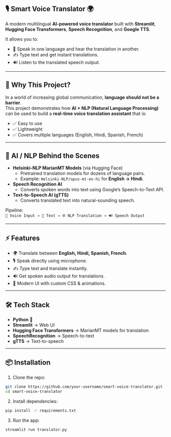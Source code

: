 ## 🎙️ Smart Voice Translator 🌍
A modern multilingual **AI-powered voice translator** built with **Streamlit**, **Hugging Face Transformers**, **Speech Recognition**, and **Google TTS**.  

It allows you to:
- 🎤 Speak in one language and hear the translation in another.  
- ✍️ Type text and get instant translations.  
- 🔊 Listen to the translated speech output.  

---

## 🚀 Why This Project?
In a world of increasing global communication, **language should not be a barrier**.  
This project demonstrates how **AI + NLP (Natural Language Processing)** can be used to build a **real-time voice translation assistant** that is:  
- ✅ Easy to use  
- ✅ Lightweight  
- ✅ Covers multiple languages (English, Hindi, Spanish, French)  

---

## 🧠 AI / NLP Behind the Scenes
- **Helsinki-NLP MarianMT Models** (via Hugging Face)  
  - Pretrained translation models for dozens of language pairs.  
  - Example: `Helsinki-NLP/opus-mt-en-hi` for **English → Hindi**.  
- **Speech Recognition AI**  
  - Converts spoken words into text using Google’s Speech-to-Text API.  
- **Text-to-Speech AI (gTTS)**  
  - Converts translated text into natural-sounding speech.  

Pipeline:  
`🎤 Voice Input → 📝 Text → 🌐 NLP Translation → 🔊 Speech Output`  

---

## ⚡ Features
- 🌍 Translate between **English, Hindi, Spanish, French**.  
- 🎙️ Speak directly using microphone.  
- ✍️ Type text and translate instantly.  
- 🔊 Get spoken audio output for translations.  
- 🎨 Modern UI with custom CSS & animations.  

---

## 🛠️ Tech Stack
- **Python** 🐍  
- **Streamlit** → Web UI  
- **Hugging Face Transformers** → MarianMT models for translation  
- **SpeechRecognition** → Speech-to-text  
- **gTTS** → Text-to-speech  

---

## 📦 Installation

1. Clone the repo:
```bash
git clone https://github.com/your-username/smart-voice-translator.git
cd smart-voice-translator
```

2. Install dependencies:
```bash
pip install -r requirements.txt
```

3. Run the app:
```bash
streamlit run translator.py
```
